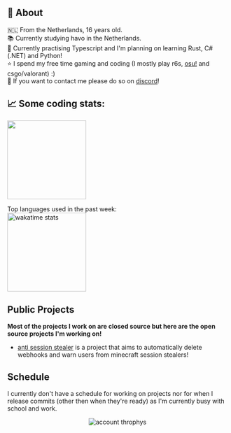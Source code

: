 <!-- If you're reading this please don't tell anyone in school I'm trans, I hid it for a reason :D -->

## 💖 About
🇳🇱 From the Netherlands, 16 years old. <br />
📚 Currently studying havo in the Netherlands. <br />
🧐 Currently practising Typescript and I'm planning on learning Rust, C# (.NET) and Python! <br />
⭐ I spend my free time gaming and coding (I mostly play r6s, <a href="https://osu.ppy.sh/users/21158986">osu!<a/> and csgo/valorant) :) <br />
💼 If you want to contact me please do so on [discord](https://discordapp.com/users/399173689507315714/)!
<!--- 🔗 You can visit my site <a href="about.leeter.dev">here</a>! -->
<!-- 🏳️‍⚧️ 🏳️‍🌈 Trans (She/Her), Gay, Awesome! <br />-->

## 📈 Some coding stats:
<p float="left">
  <img height="180em" src="https://github-readme-stats.vercel.app/api?username=notLeeter&show_icons=true&hide_border=true&&count_private=true&include_all_commits=true" /> <br />
  
  Top languages used in the past week:  
  <img height="180em" src="https://github-readme-stats.vercel.app/api/wakatime?username=notLeeter&layout=compact" alt="wakatime stats" />
</p>

## Public Projects
**Most of the projects I work on are closed source but here are the open source projects I'm working on!**  
 - [anti session stealer](https://github.com/notLeeter/anti-session-stealer) is a project that aims to automatically delete webhooks and warn users from minecraft session stealers!
  
## Schedule
I currently don't have a schedule for working on projects nor for when I release commits (other then when they're ready) as I'm currently busy with school and work.

<p align="center">
<img src="https://github-profile-trophy.vercel.app/?username=notleeter&column=7&theme=darkhub&no-frame=true&no-background=true" alt="account throphys" />
</p>
